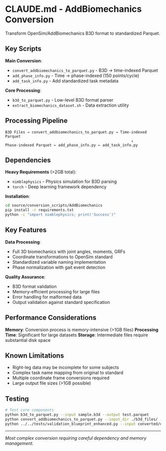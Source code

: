 # CLAUDE.md - AddBiomechanics Conversion

Transform OpenSim/AddBiomechanics B3D format to standardized Parquet.

## Key Scripts

**Main Conversion**:
- `convert_addbiomechanics_to_parquet.py` - B3D → time-indexed Parquet
- `add_phase_info.py` - Time → phase-indexed (150 points/cycle)
- `add_task_info.py` - Add standardized task metadata

**Core Processing**:
- `b3d_to_parquet.py` - Low-level B3D format parser
- `extract_biomechanics_dataset.sh` - Data extraction utility

## Processing Pipeline

```
B3D Files → convert_addbiomechanics_to_parquet.py → Time-indexed Parquet
                                                         ↓
Phase-indexed Parquet ← add_phase_info.py ← add_task_info.py
```

## Dependencies

**Heavy Requirements** (>2GB total):
- `nimblephysics` - Physics simulation for B3D parsing
- `torch` - Deep learning framework dependency

**Installation**:
```bash
cd source/conversion_scripts/AddBiomechanics
pip install -r requirements.txt
python -c "import nimblephysics; print('Success')"
```

## Key Features

**Data Processing**:
- Full 3D biomechanics with joint angles, moments, GRFs
- Coordinate transformations to OpenSim standard
- Standardized variable naming implementation
- Phase normalization with gait event detection

**Quality Assurance**:
- B3D format validation
- Memory-efficient processing for large files
- Error handling for malformed data
- Output validation against standard specification

## Performance Considerations

**Memory**: Conversion process is memory-intensive (>1GB files)
**Processing Time**: Significant for large datasets
**Storage**: Intermediate files require substantial disk space

## Known Limitations

- Right-leg data may be incomplete for some subjects
- Complex task name mapping from original to standard
- Multiple coordinate frame conversions required
- Large output file sizes (>1GB possible)

## Testing

```bash
# Test core components
python b3d_to_parquet.py --input sample.b3d --output test.parquet
python convert_addbiomechanics_to_parquet.py --input_dir ./b3d_files/ --output_dir ./converted/
python ../../tests/validation_blueprint_enhanced.py --input converted/dataset_phase.parquet
```

---

*Most complex conversion requiring careful dependency and memory management.*